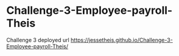 # Challenge-3-Employee-payroll-Theis
Challenge 3
deployed url https://jessetheis.github.io/Challenge-3-Employee-payroll-Theis/
